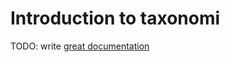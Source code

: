 # Introduction to taxonomi

TODO: write [great documentation](http://jacobian.org/writing/what-to-write/)
